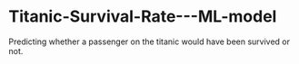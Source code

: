 # Titanic-Survival-Rate---ML-model
Predicting whether a passenger on the titanic would have been survived or not.
